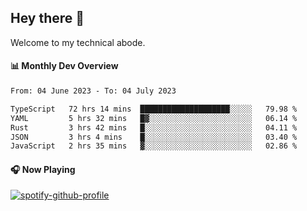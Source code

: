 ## Hey there 👋

Welcome to my technical abode.

#### 📊 Monthly Dev Overview
<!--START_SECTION:waka-->

```txt
From: 04 June 2023 - To: 04 July 2023

TypeScript   72 hrs 14 mins  ████████████████████░░░░░   79.98 %
YAML         5 hrs 32 mins   █▓░░░░░░░░░░░░░░░░░░░░░░░   06.14 %
Rust         3 hrs 42 mins   █░░░░░░░░░░░░░░░░░░░░░░░░   04.11 %
JSON         3 hrs 4 mins    █░░░░░░░░░░░░░░░░░░░░░░░░   03.40 %
JavaScript   2 hrs 35 mins   ▓░░░░░░░░░░░░░░░░░░░░░░░░   02.86 %
```

<!--END_SECTION:waka-->

#### 🎧 Now Playing

[![spotify-github-profile](https://spotify-github-profile.vercel.app/api/view?uid=james2mid&cover_image=true&theme=natemoo-re)](https://open.spotify.com/user/james2mid?si=2b3baf2b09cb499e)
